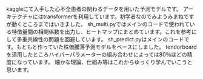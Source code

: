 kaggleにて入手した心不全患者の関わるデータを用いた予測モデルです。
アーキテクチャにはtransformerを利用しています。初学者なのでみようみまねですが動くところまではいきました。
sh_multi.pyではメインのコードで使われている特徴量間の相関係数を出力し、ヒートマップにまとめています。これを参考にして多重共線性の問題を回避しています。
sh_predict.pyはメインのコードです。もともと作っていた株価騰落予測モデルをベースにしました。
tendorboardを活用したところハイパーパラメーターの組み合わせによっては80％ほどの精度になっています。
細かな理論、仕組み等はこれからゆっくり学んでいこうと思います。
